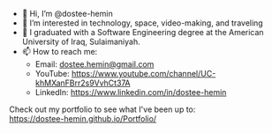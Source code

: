- 👋 Hi, I’m @dostee-hemin
- 👀 I’m interested in technology, space, video-making, and traveling
- 🌱 I graduated with a Software Engineering degree at the American University of Iraq, Sulaimaniyah.
- 📫 How to reach me:
  - Email: dostee.hemin@gmail.com
  - YouTube: https://www.youtube.com/channel/UC-khMXanFBrr2s9VvhCt37A
  - LinkedIn: https://www.linkedin.com/in/dostee-hemin

Check out my portfolio to see what I've been up to:<br>
https://dostee-hemin.github.io/Portfolio/

<!---
dostee-hemin/dostee-hemin is a ✨ special ✨ repository because its `README.md` (this file) appears on your GitHub profile.
You can click the Preview link to take a look at your changes.
--->
